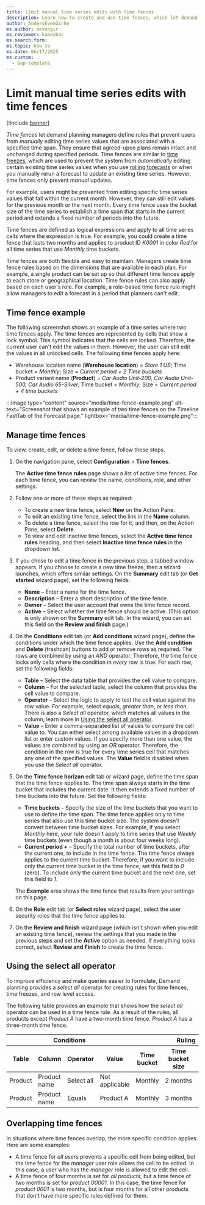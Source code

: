 ```yaml
---
title: Limit manual time series edits with time fences
description: Learn how to create and use time fences, which let demand planning managers define rules that prevent users from manually editing time series values that are associated with a specified time span.
author: AndersEvenGirke
ms.author: aevengir
ms.reviewer: kamaybac
ms.search.form: 
ms.topic: how-to
ms.date: 06/17/2025
ms.custom: 
  - bap-template
---
```


# Limit manual time series edits with time fences

[!include [banner](../includes/banner.md)]

*Time fences* let demand planning managers define rules that prevent users from *manually* editing time series values that are associated with a specified time span. They ensure that agreed-upon plans remain intact and unchanged during specified periods. Time fences are similar to [time freezes](time-freeze.md), which are used to prevent the system from *automatically* editing certain existing time series values when you use [rolling forecasts](rolling-forecasts.md) or when you manually rerun a forecast to update an existing time series. However, time fences only prevent *manual* updates.

For example, users might be prevented from editing specific time series values that fall within the current month. However, they can still edit values for the previous month or the next month. Every time fence uses the bucket size of the time series to establish a time span that starts in the current period and extends a fixed number of periods into the future.

Time fences are defined as logical expressions and apply to all time series cells where the expression is true. For example, you could create a time fence that lasts two months and applies to product ID *K0001* in color *Red* for all time series that use *Monthly* time buckets.

Time fences are both flexible and easy to maintain. Managers create time fence rules based on the dimensions that are available in each plan. For example, a single product can be set up so that different time fences apply to each store or geographical location. Time fence rules can also apply based on each user's role. For example, a role-based time fence rule might allow managers to edit a forecast in a period that planners can't edit.

## Time fence example

The following screenshot shows an example of a time series where two time fences apply. The time fences are represented by cells that show a lock symbol. This symbol indicates that the cells are locked. Therefore, the current user can't edit the values in them. However, the user can still edit the values in all unlocked cells. The following time fences apply here:

- Warehouse location name (**Warehouse location**) = *Store 1 US*; Time bucket = *Monthly*; Size = *Current period + 2 Time buckets*
- Product variant name (**Product**) = *Car Audio Unit-200, Car Audio Unit-500, Car Audio 65-Silver*; Time bucket = *Monthly*; Size = *Current period + 4 time buckets*

:::image type="content" source="media/time-fence-example.png" alt-text="Screenshot that shows an example of two time fences on the Timeline FastTab of the Forecast page." lightbox="media/time-fence-example.png":::

## Manage time fences

To view, create, edit, or delete a time fence, follow these steps.

1. On the navigation pane, select **Configuration** \> **Time fences**.

    The **Active time fence rules** page shows a list of active time fences. For each time fence, you can review the name, conditions, role, and other settings.

1. Follow one or more of these steps as required:

    - To create a new time fence, select **New** on the Action Pane.
    - To edit an existing time fence, select the link in the **Name** column.
    - To delete a time fence, select the row for it, and then, on the Action Pane, select **Delete**.
    - To view and edit inactive time fences, select the **Active time fence rules** heading, and then select **Inactive time fence rules** in the dropdown list. <!-- KFM: No longer true? On my Aurora build, these does nothing and inactive time fences are shown in the Active time fence rules view. Remove this? -->

1. If you chose to edit a time fence in the previous step, a tabbed window appears. If you choose to create a new time freeze, then a wizard launches, which offers similar settings. On the **Summary** edit tab (or **Get started** wizard page), set the following fields:

    - **Name** – Enter a name for the time fence.
    - **Description** – Enter a short description of the time fence.
    - **Owner** – Select the user account that owns the time fence record.
    - **Active** – Select whether the time fence should be active. (This option is only shown on the **Summary** edit tab. In the wizard, you can set this field on the **Review and finish** page.)

1. On the **Conditions** edit tab (or **Add conditions** wizard page), define the conditions under which the time fence applies. Use the **Add condition** and **Delete** (trashcan) buttons to add or remove rows as required. The rows are combined by using an *AND* operator. Therefore, the time fence locks only cells where the condition in *every* row is true. For each row, set the following fields:

    - **Table** – Select the data table that provides the cell value to compare.
    - **Column** – For the selected table, select the column that provides the cell value to compare.
    - **Operator** – Select the logic to apply to test the cell value against the row value. For example, select *equals*, *greater than*, or *less than*. There is also a *Select all* operator, which matches all values in the column; learn more in [Using the select all operator](#select-all).
    - **Value** – Enter a comma-separated list of values to compare the cell value to. You can either select among available values in a dropdown list or enter custom values. If you specify more than one value, the values are combined by using an *OR* operator. Therefore, the condition in the row is true for every time series cell that matches any one of the specified values. The **Value** field is disabled when you use the *Select all* operator.

1. On the **Time fence horizon** edit tab or wizard page, define the time span that the time fence applies to. The time span always starts in the time bucket that includes the current date. It then extends a fixed number of time buckets into the future. Set the following fields:

    - **Time buckets** – Specify the size of the time buckets that you want to use to define the time span. The time fence applies only to time series that also use this time bucket size. The system doesn't convert between time bucket sizes. For example, if you select *Monthly* here, your rule doesn't apply to time series that use *Weekly* time buckets (even though a month is about four weeks long).
    - **Current period +** – Specify the total number of time buckets, after the current one, to include in the time fence. The time fence always applies to the current time bucket. Therefore, if you want to include only the current time bucket in the time fence, set this field to *0* (zero). To include only the current time bucket and the next one, set this field to *1*.

    The **Example** area shows the time fence that results from your settings on this page.

1. On the **Role** edit tab (or **Select roles** wizard page), select the user security roles that the time fence applies to.

1. On the **Review and finish** wizard page (which isn't shown when you edit an existing time fence), review the settings that you made in the previous steps and set the **Active** option as needed. If everything looks correct, select **Review and Finish** to create the time fence.

## <a name="select-all"></a>Using the select all operator

To improve efficiency and make queries easier to formulate, Demand planning provides a *select all* operator for creating rules for time fences, time freezes, and row level access.

The following table provides an example that shows how the *select all* operator can be used in a time fence rule. As a result of the rules, all products except *Product A* have a two-month time fence. *Product A* has a three-month time fence.

<table>
  <thead>
    <tr>
      <th colspan="4">Conditions</th>
      <th colspan="4">Ruling</th>
    </tr>
    <tr>
      <th>Table</th>
      <th>Column</th>
      <th>Operator</th>
      <th>Value</th>
      <th>Time bucket</th>
      <th>Time bucket size</th>
      <th>Role</th>
      <th>Status</th>
    </tr>
  </thead>
  <tbody>
    <tr>
      <td>Product</td>
      <td>Product name</td>
      <td>Select all</td>
      <td>Not applicable</td>
      <td>Monthly</td>
      <td>2&nbsp;months</td>
      <td>All</td>
      <td>Active</td>
    </tr>
    <tr>
      <td>Product</td>
      <td>Product name</td>
      <td>Equals</td>
      <td>Product&nbsp;A</td>
      <td>Monthly</td>
      <td>3&nbsp;months</td>
      <td>All</td>
      <td>Active</td>
    </tr>
  </tbody>
</table>

## Overlapping time fences

In situations where time fences overlap, the more specific condition applies. Here are some examples:

- A time fence for *all users* prevents a specific cell from being edited, but the time fence for the *manager* user role allows the cell to be edited. In this case, a user who has the *manager* role is allowed to edit the cell.
- A time fence of four months is set for *all products*, but a time fence of two months is set for *product 00001*. In this case, the time fence for *product 0001* is two months, but is four months for all other products that don't have more specific rules defined for them.
